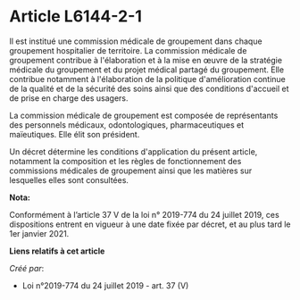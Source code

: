 # Article L6144-2-1

Il est institué une commission médicale de groupement dans chaque groupement hospitalier de territoire. La commission
médicale de groupement contribue à l'élaboration et à la mise en œuvre de la stratégie médicale du groupement et du projet
médical partagé du groupement. Elle contribue notamment à l'élaboration de la politique d'amélioration continue de la qualité
et de la sécurité des soins ainsi que des conditions d'accueil et de prise en charge des usagers.

La commission médicale de groupement est composée de représentants des personnels médicaux, odontologiques, pharmaceutiques
et maïeutiques. Elle élit son président.

Un décret détermine les conditions d'application du présent article, notamment la composition et les règles de fonctionnement
des commissions médicales de groupement ainsi que les matières sur lesquelles elles sont consultées.

**Nota:**

Conformément à l’article 37 V de la loi n° 2019-774 du 24 juillet 2019, ces dispositions entrent en vigueur à une date fixée
par décret, et au plus tard le 1er janvier 2021.

**Liens relatifs à cet article**

_Créé par_:

  - Loi n°2019-774 du 24 juillet 2019 - art. 37 (V)
